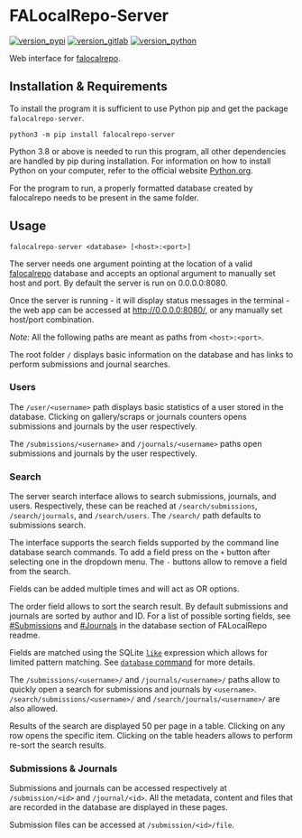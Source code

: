 # FALocalRepo-Server

[![version_pypi](https://img.shields.io/pypi/v/falocalrepo-server?logo=pypi)](https://pypi.org/project/falocalrepo/)
[![version_gitlab](https://img.shields.io/badge/dynamic/json?logo=gitlab&color=orange&label=gitlab&query=%24%5B%3A1%5D.name&url=https%3A%2F%2Fgitlab.com%2Fapi%2Fv4%2Fprojects%2Fmatteocampinoti94%252Ffalocalrepo-server%2Frepository%2Ftags)](https://gitlab.com/MatteoCampinoti94/FALocalRepo)
[![version_python](https://img.shields.io/pypi/pyversions/falocalrepo-server?logo=Python)](https://www.python.org)

Web interface for [falocalrepo](https://pypi.org/project/falocalrepo/).

## Installation & Requirements

To install the program it is sufficient to use Python pip and get the package `falocalrepo-server`.

```shell
python3 -m pip install falocalrepo-server
```

Python 3.8 or above is needed to run this program, all other dependencies are handled by pip during installation. For information on how to install Python on your computer, refer to the official website [Python.org](https://www.python.org/).

For the program to run, a properly formatted database created by falocalrepo needs to be present in the same folder.

## Usage

```
falocalrepo-server <database> [<host>:<port>]
```

The server needs one argument pointing at the location of a valid [falocalrepo](https://pypi.org/project/falocalrepo/) database and accepts an optional argument to manually set host and port. By default the server is run on 0.0.0.0:8080.

Once the server is running - it will display status messages in the terminal - the web app can be accessed at http://0.0.0.0:8080/, or any manually set host/port combination.

_Note:_ All the following paths are meant as paths from `<host>:<port>`.

The root folder `/` displays basic information on the database and has links to perform submissions and journal searches.

### Users

The `/user/<username>` path displays basic statistics of a user stored in the database. Clicking on gallery/scraps or journals counters opens submissions and journals by the user respectively.

The `/submissions/<username>` and `/journals/<username>` paths open submissions and journals by the user respectively.

### Search

The server search interface allows to search submissions, journals, and users. Respectively, these can be reached at `/search/submissions`, `/search/journals`, and `/search/users`. The `/search/` path defaults to submissions search.

The interface supports the search fields supported by the command line database search commands. To add a field press on the `+` button after selecting one in the dropdown menu. The `-` buttons allow to remove a field from the search.

Fields can be added multiple times and will act as OR options.

The order field allows to sort the search result. By default submissions and journals are sorted by author and ID. For a list of possible sorting fields, see [#Submissions](https://gitlab.com/MatteoCampinoti94/FALocalRepo#submissions) and [#Journals](https://gitlab.com/MatteoCampinoti94/FALocalRepo#journals) in the database section of FALocalRepo readme.

Fields are matched using the SQLite [`like`](https://sqlite.org/lang_expr.html#like) expression which allows for limited pattern matching. See [`database` command](https://gitlab.com/MatteoCampinoti94/FALocalRepo#database) for more details.

The `/submissions/<username>/` and `/journals/<username>/` paths allow to quickly open a search for submissions and journals by `<username>`. `/search/submissions/<username>/` and `/search/journals/<username>/` are also allowed.

Results of the search are displayed 50 per page in a table. Clicking on any row opens the specific item. Clicking on the table headers allows to perform re-sort the search results.

### Submissions & Journals

Submissions and journals can be accessed respectively at `/submission/<id>` and `/journal/<id>`. All the metadata, content and files that are recorded in the database are displayed in these pages.

Submission files can be accessed at `/submission/<id>/file`.
